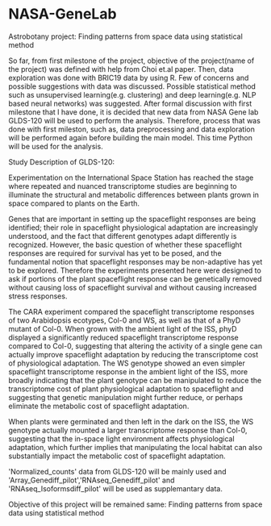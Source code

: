 # NASA-GeneLab
 Astrobotany project: Finding patterns from space data using statistical method

So far, from first milestone of the project, objective of the project(name of the project) was defined with help from Choi et.al paper. Then, data exploration was done with BRIC19 data by using R. Few of concerns and possible suggestions with data was discussed. Possible statistical method such as unsupervised learning(e.g. clustering) and deep learning(e.g. NLP based neural networks) was suggested. After formal discussion with first milestone that I have done, it is decided that new data from NASA Gene lab GLDS-120 will be used to perform the analysis. Therefore, process that was done with first mileston, such as, data preprocessing and data exploration will be performed again before building the main model. This time Python will be used for the analysis.

Study Description of GLDS-120:

Experimentation on the International Space Station has reached the stage where repeated and nuanced transcriptome studies are beginning to illuminate the structural and metabolic differences between plants grown in space compared to plants on the Earth.

Genes that are important in setting up the spaceflight responses are being identified; their role in spaceflight physiological adaptation are increasingly understood, and the fact that different genotypes adapt differently is recognized. However, the basic question of whether these spaceflight responses are required for survival has yet to be posed, and the fundamental notion that spaceflight responses may be non-adaptive has yet to be explored. Therefore the experiments presented here were designed to ask if portions of the plant spaceflight response can be genetically removed without causing loss of spaceflight survival and without causing increased stress responses.

The CARA experiment compared the spaceflight transcriptome responses of two Arabidopsis ecotypes, Col-0 and WS, as well as that of a PhyD mutant of Col-0. When grown with the ambient light of the ISS, phyD displayed a significantly reduced spaceflight transcriptome response compared to Col-0, suggesting that altering the activity of a single gene can actually improve spaceflight adaptation by reducing the transcriptome cost of physiological adaptation. The WS genotype showed an even simpler spaceflight transcriptome response in the ambient light of the ISS, more broadly indicating that the plant genotype can be manipulated to reduce the transcriptome cost of plant physiological adaptation to spaceflight and suggesting that genetic manipulation might further reduce, or perhaps eliminate the metabolic cost of spaceflight adaptation.

When plants were germinated and then left in the dark on the ISS, the WS genotype actually mounted a larger transcriptome response than Col-0, suggesting that the in-space light environment affects physiological adaptation, which further implies that manipulating the local habitat can also substantially impact the metabolic cost of spaceflight adaptation.

'Normalized_counts' data from GLDS-120 will be mainly used and 'Array_Genediff_pilot','RNAseq_Genediff_pilot' and 'RNAseq_Isoformsdiff_pilot' will be used as supplemantary data.

Objective of this project will be remained same: Finding patterns from space data using statistical method
